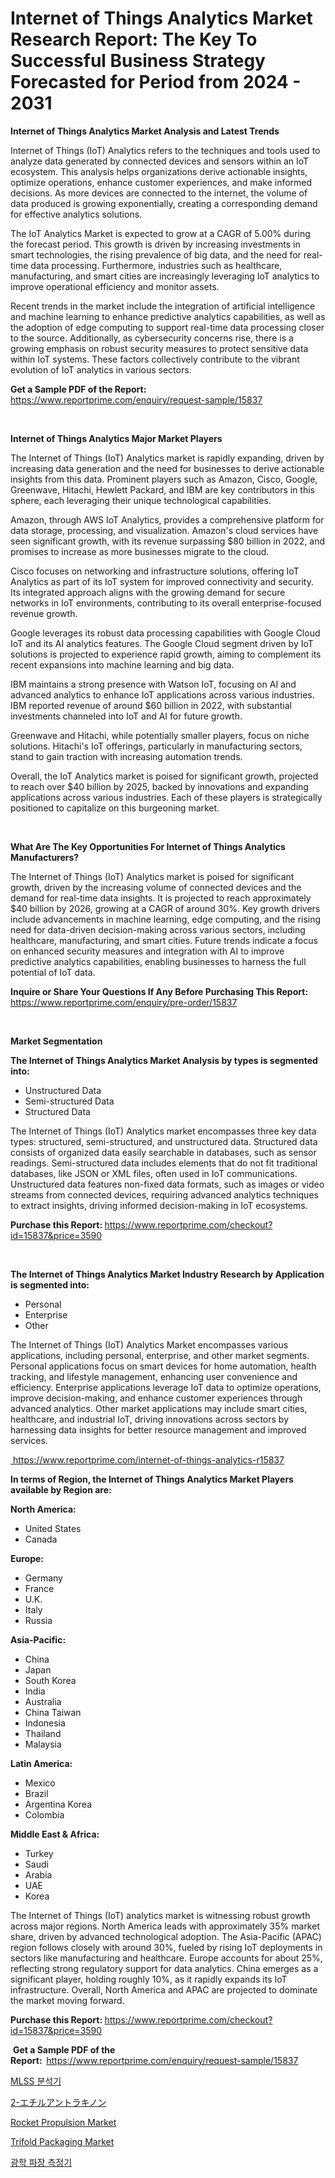 <p><h1>Internet of Things Analytics Market Research Report: The Key To Successful Business Strategy Forecasted for Period from 2024 - 2031</h1></p><p><strong>Internet of Things Analytics Market Analysis and Latest Trends</strong></p>
<p><p>Internet of Things (IoT) Analytics refers to the techniques and tools used to analyze data generated by connected devices and sensors within an IoT ecosystem. This analysis helps organizations derive actionable insights, optimize operations, enhance customer experiences, and make informed decisions. As more devices are connected to the internet, the volume of data produced is growing exponentially, creating a corresponding demand for effective analytics solutions.</p><p>The IoT Analytics Market is expected to grow at a CAGR of 5.00% during the forecast period. This growth is driven by increasing investments in smart technologies, the rising prevalence of big data, and the need for real-time data processing. Furthermore, industries such as healthcare, manufacturing, and smart cities are increasingly leveraging IoT analytics to improve operational efficiency and monitor assets.</p><p>Recent trends in the market include the integration of artificial intelligence and machine learning to enhance predictive analytics capabilities, as well as the adoption of edge computing to support real-time data processing closer to the source. Additionally, as cybersecurity concerns rise, there is a growing emphasis on robust security measures to protect sensitive data within IoT systems. These factors collectively contribute to the vibrant evolution of IoT analytics in various sectors.</p></p>
<p><strong>Get a Sample PDF of the Report:&nbsp;</strong> <a href="https://www.reportprime.com/enquiry/request-sample/15837">https://www.reportprime.com/enquiry/request-sample/15837</a></p>
<p>&nbsp;</p>
<p><strong>Internet of Things Analytics Major Market Players</strong></p>
<p><p>The Internet of Things (IoT) Analytics market is rapidly expanding, driven by increasing data generation and the need for businesses to derive actionable insights from this data. Prominent players such as Amazon, Cisco, Google, Greenwave, Hitachi, Hewlett Packard, and IBM are key contributors in this sphere, each leveraging their unique technological capabilities.</p><p>Amazon, through AWS IoT Analytics, provides a comprehensive platform for data storage, processing, and visualization. Amazon's cloud services have seen significant growth, with its revenue surpassing $80 billion in 2022, and promises to increase as more businesses migrate to the cloud.</p><p>Cisco focuses on networking and infrastructure solutions, offering IoT Analytics as part of its IoT system for improved connectivity and security. Its integrated approach aligns with the growing demand for secure networks in IoT environments, contributing to its overall enterprise-focused revenue growth.</p><p>Google leverages its robust data processing capabilities with Google Cloud IoT and its AI analytics features. The Google Cloud segment driven by IoT solutions is projected to experience rapid growth, aiming to complement its recent expansions into machine learning and big data.</p><p>IBM maintains a strong presence with Watson IoT, focusing on AI and advanced analytics to enhance IoT applications across various industries. IBM reported revenue of around $60 billion in 2022, with substantial investments channeled into IoT and AI for future growth.</p><p>Greenwave and Hitachi, while potentially smaller players, focus on niche solutions. Hitachi's IoT offerings, particularly in manufacturing sectors, stand to gain traction with increasing automation trends.</p><p>Overall, the IoT Analytics market is poised for significant growth, projected to reach over $40 billion by 2025, backed by innovations and expanding applications across various industries. Each of these players is strategically positioned to capitalize on this burgeoning market.</p></p>
<p>&nbsp;</p>
<p><strong>What Are The Key Opportunities For Internet of Things Analytics Manufacturers?</strong></p>
<p><p>The Internet of Things (IoT) Analytics market is poised for significant growth, driven by the increasing volume of connected devices and the demand for real-time data insights. It is projected to reach approximately $40 billion by 2026, growing at a CAGR of around 30%. Key growth drivers include advancements in machine learning, edge computing, and the rising need for data-driven decision-making across various sectors, including healthcare, manufacturing, and smart cities. Future trends indicate a focus on enhanced security measures and integration with AI to improve predictive analytics capabilities, enabling businesses to harness the full potential of IoT data.</p></p>
<p><strong>Inquire or Share Your Questions If Any Before Purchasing This Report:</strong> <a href="https://www.reportprime.com/enquiry/pre-order/15837">https://www.reportprime.com/enquiry/pre-order/15837</a></p>
<p>&nbsp;</p>
<p><strong>Market Segmentation</strong></p>
<p><strong>The Internet of Things Analytics Market Analysis by types is segmented into:</strong></p>
<p><ul><li>Unstructured Data</li><li>Semi-structured Data</li><li>Structured Data</li></ul></p>
<p><p>The Internet of Things (IoT) Analytics market encompasses three key data types: structured, semi-structured, and unstructured data. Structured data consists of organized data easily searchable in databases, such as sensor readings. Semi-structured data includes elements that do not fit traditional databases, like JSON or XML files, often used in IoT communications. Unstructured data features non-fixed data formats, such as images or video streams from connected devices, requiring advanced analytics techniques to extract insights, driving informed decision-making in IoT ecosystems.</p></p>
<p><strong>Purchase this Report:&nbsp;</strong><a href="https://www.reportprime.com/checkout?id=15837&price=3590">https://www.reportprime.com/checkout?id=15837&price=3590</a></p>
<p>&nbsp;</p>
<p><strong>The Internet of Things Analytics Market Industry Research by Application is segmented into:</strong></p>
<p><ul><li>Personal</li><li>Enterprise</li><li>Other</li></ul></p>
<p><p>The Internet of Things (IoT) Analytics Market encompasses various applications, including personal, enterprise, and other market segments. Personal applications focus on smart devices for home automation, health tracking, and lifestyle management, enhancing user convenience and efficiency. Enterprise applications leverage IoT data to optimize operations, improve decision-making, and enhance customer experiences through advanced analytics. Other market applications may include smart cities, healthcare, and industrial IoT, driving innovations across sectors by harnessing data insights for better resource management and improved services.</p></p>
<p><a href="https://www.reportprime.com/internet-of-things-analytics-r15837">&nbsp;https://www.reportprime.com/internet-of-things-analytics-r15837</a></p>
<p><strong>In terms of Region, the Internet of Things Analytics Market Players available by Region are:</strong></p>
<p>
    <p> <strong> North America: </strong>
        <ul>
            <li>United States</li>
            <li>Canada</li>
        </ul>
        </p> 
    <p> <strong> Europe: </strong>
        <ul>
            <li>Germany</li>
            <li>France</li>
            <li>U.K.</li>
            <li>Italy</li>
            <li>Russia</li>
        </ul>
        </p> 
    <p> <strong> Asia-Pacific: </strong>
        <ul>
            <li>China</li>
            <li>Japan</li>
            <li>South Korea</li>
            <li>India</li>
            <li>Australia</li>
            <li>China Taiwan</li>
            <li>Indonesia</li>
            <li>Thailand</li>
            <li>Malaysia</li>
        </ul>
        </p> 
    <p> <strong> Latin America: </strong>
        <ul>
            <li>Mexico</li>
            <li>Brazil</li>
            <li>Argentina Korea</li>
            <li>Colombia</li>
        </ul>
        </p> 
    <p> <strong> Middle East & Africa: </strong>
        <ul>
            <li>Turkey</li>
            <li>Saudi</li>
            <li>Arabia</li>
            <li>UAE</li>
            <li>Korea</li>
        </ul>
    </p>
    </p>
<p><p>The Internet of Things (IoT) analytics market is witnessing robust growth across major regions. North America leads with approximately 35% market share, driven by advanced technological adoption. The Asia-Pacific (APAC) region follows closely with around 30%, fueled by rising IoT deployments in sectors like manufacturing and healthcare. Europe accounts for about 25%, reflecting strong regulatory support for data analytics. China emerges as a significant player, holding roughly 10%, as it rapidly expands its IoT infrastructure. Overall, North America and APAC are projected to dominate the market moving forward.</p></p>
<p><strong>Purchase this Report: </strong><a href="https://www.reportprime.com/checkout?id=15837&price=3590">https://www.reportprime.com/checkout?id=15837&price=3590</a></p>
<p>&nbsp;<strong>Get a Sample PDF of the Report:&nbsp;&nbsp;</strong><a href="https://www.reportprime.com/enquiry/request-sample/15837">https://www.reportprime.com/enquiry/request-sample/15837</a></p>
<p><strong></strong></p>
<p><p><a href="https://medium.com/@percyhagernes9778/%EC%84%B8%EA%B3%84-mlss-analyzer-market-%EC%9D%80-2024%EC%97%90%EC%84%9C-2031%EB%A1%9C-%EC%97%B0%ED%8F%89%EA%B7%A0-%EC%A6%9D%EA%B0%80%EC%9C%A8%EC%9D%84-%EB%B3%B4%EC%9D%BC-%EA%B2%83%EC%9C%BC%EB%A1%9C-%EC%98%88%EC%83%81%EB%90%A9%EB%8B%88%EB%8B%A4-096dc9b8dee3">MLSS 분석기</a></p><p><a href="https://williamkable67.medium.com/2-%E3%82%A8%E3%83%81%E3%83%AB%E3%82%A2%E3%83%B3%E3%83%81%E3%83%A9%E3%82%AD%E3%83%8E%E3%83%B3%E5%B8%82%E5%A0%B4%E3%81%AE%E9%80%B2%E5%8C%96-%E3%82%B0%E3%83%AD%E3%83%BC%E3%83%90%E3%83%AB%E3%83%88%E3%83%AC%E3%83%B3%E3%83%89%E3%81%A8%E5%9C%B0%E5%9F%9F%E3%81%AE%E5%8B%95%E6%85%8B-2024%E5%B9%B4-2031%E5%B9%B4-7c082fbaf154">2-エチルアントラキノン</a></p><p><a href="https://www.linkedin.com/pulse/driving-market-forces-rocket-propulsion-trends-future-forecasts-iaeae?trackingId=SMdoTr7hTKO6JzTyePgs2A%3D%3D">Rocket Propulsion Market</a></p><p><a href="https://medium.com/@williambatz1907/the-trifold-packaging-market-has-witnessed-significant-growth-in-recent-years-and-this-trend-is-8e34068825eb">Trifold Packaging Market</a></p><p><a href="https://medium.com/@percyhagernes9778/%EC%84%B8%EA%B3%84-optical-wavelength-meters-market-%EC%9D%80-2024%EC%97%90%EC%84%9C-2031%EB%A1%9C-%EC%97%B0%ED%8F%89%EA%B7%A0-%EC%A6%9D%EA%B0%80%EC%9C%A8%EC%9D%84-%EB%B3%B4%EC%9D%BC-%EA%B2%83%EC%9C%BC%EB%A1%9C-%EC%98%88%EC%83%81%EB%90%A9%EB%8B%88%EB%8B%A4-978d7efae41a">광학 파장 측정기</a></p></p>